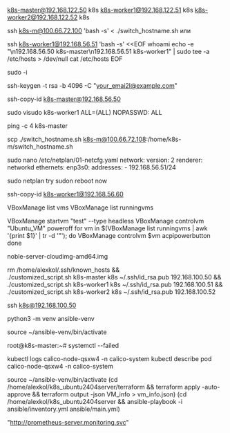 ﻿k8s-master@192.168.122.50 k8s
k8s-worker1@192.168.122.51 k8s
k8s-worker2@192.168.122.52 k8s



ssh k8s-m@100.66.72.100 'bash -s' < ./switch_hostname.sh
или 

ssh k8s-worker1@192.168.56.51 'bash -s' <<EOF
whoami
echo -e "\n192.168.56.50 k8s-master\n192.168.56.51 k8s-worker1" | sudo tee -a /etc/hosts > /dev/null
cat /etc/hosts
EOF


sudo -i


ssh-keygen -t rsa -b 4096 -C "your_emai2l@example.com"

ssh-copy-id k8s-master@192.168.56.50

sudo visudo
k8s-worker1 ALL=(ALL) NOPASSWD: ALL

ping -c 4 k8s-master

scp ./switch_hostname.sh k8s-m@100.66.72.108:/home/k8s-m/switch_hostname.sh

sudo nano /etc/netplan/01-netcfg.yaml
network:
  version: 2
  renderer: networkd
  ethernets:
    enp3s0:
      addresses:
        - 192.168.56.51/24

sudo netplan try
sudon reboot now

ssh-copy-id k8s-worker1@192.168.56.60

VBoxManage list vms
VBoxManage list runningvms

VBoxManage startvm "test" --type headless
VBoxManage controlvm "Ubuntu_VM" poweroff
for vm in $(VBoxManage list runningvms | awk '{print $1}' | tr -d '"'); do
    VBoxManage controlvm $vm acpipowerbutton
done





noble-server-cloudimg-amd64.img


rm /home/alexkol/.ssh/known_hosts && \
./customized_script.sh k8s-master k8s ~/.ssh/id_rsa.pub 192.168.100.50 && \
./customized_script.sh k8s-worker1 k8s ~/.ssh/id_rsa.pub 192.168.100.51 && \
./customized_script.sh k8s-worker2 k8s ~/.ssh/id_rsa.pub 192.168.100.52

ssh k8s@192.168.100.50


python3 -m venv ansible-venv

source ~/ansible-venv/bin/activate


root@k8s-master:~# systemctl --failed

kubectl logs calico-node-qsxw4 -n calico-system
kubectl describe pod calico-node-qsxw4 -n calico-system


source ~/ansible-venv/bin/activate
(cd /home/alexkol/k8s_ubuntu2404server/terraform && terraform apply -auto-approve && terraform output -json VM_info > vm_info.json)
(cd /home/alexkol/k8s_ubuntu2404server && ansible-playbook -i ansible/inventory.yml ansible/main.yml)

"http://prometheus-server.monitoring.svc"

